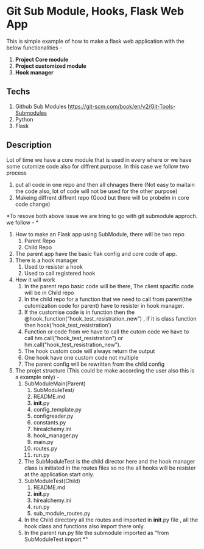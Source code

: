 # Git Sub Module, Hooks, Flask Web App
This is simple example of how to make a flask web application with the below functionalities -
1. **Project Core module**
1. **Project customized module**
1. **Hook manager**


## Techs
1. Github Sub Modules https://git-scm.com/book/en/v2/Git-Tools-Submodules
2. Python
3. Flask

## Description
Lot of time we have a core module that is used in every where or we have some cutomize code also for diffrent purpose.
In this case we follow two process 
1. put all code in one repo and then all chnages there (Not easy to maitain the code also, lot of code will not be used for the other purpose)
2. Makeing diffrent diffrent repo (Good but there will be probelm in core code change)
 
*To resove both above issue we are tring to go with git submodule approch. we follow - * 
1. How to make an Flask app using SubModule,  there will be two repo
    1. Parent Repo
    2. Child Repo
2. The parent app have the basic flak config and core code of app.
3. There is a hook manager
    1. Used to resister a hook
    2. Used to call registered hook
4. How it will work
    1. In the parent repo basic code will be there, The client spacific code will be in Child repo
    2. In the child repo for a function that we need to call from parent(the cutomization code for parent) have to resister in hook manager.
    3. If the customise code is in function then the @hook_function(“hook_test_resistration_new”) , if it is class function then hook('hook_test_resistration’)
    4. Function or code from we have to call the cutom code we have to call hm.call("hook_test_resistration”) or hm.call("hook_test_resistration_new”).
    5. The hook custom code will always return the output
    6. One hook have one custom code not multiple
    7. The parent config will be rewritten from the child config
5. The projet structure (This could be make according the user also this is a example only) -
    1. SubModuleMain(Parent)
        1.  SubModuleTest/
        2.  README.md
        3.  __init__.py
        4.  config_template.py
        5.  configreader.py
        6.  constants.py
        7.  hirealchemy.ini
        8.  hook_manager.py
        9.  main.py
        10.  routes.py
        11.  run.py
    2. The SubModuleTest is the child director here and the hook manager class is initiated in the routes files so no the all hooks will be resister at the application start only.
    3. SubModuleTest(Child)
        1.   README.md
        2.    __init__.py
        3.    hirealchemy.ini
        4.    run.py
        5.    sub_module_routes.py
    4. In the Child directory all the routes and imported in __init__.py file , all the hook class and functions also import there only.
    5. In the parent run.py file the submodule imported as “from SubModuleTest import *"
